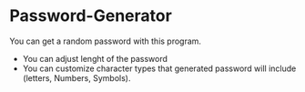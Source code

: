 # Password-Generator
You can get a random password with this program.
- You can adjust lenght of the password
- You can customize character types that generated password will include (letters, Numbers, Symbols).
